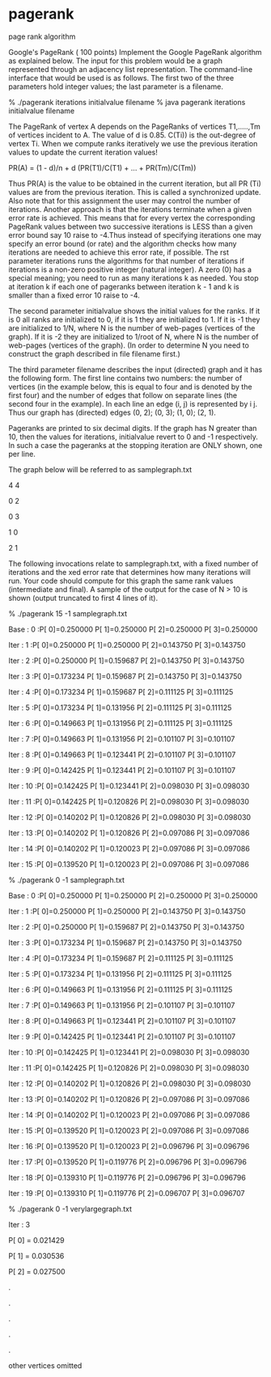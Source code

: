 # pagerank
page rank algorithm

Google's PageRank ( 100 points) Implement the Google PageRank algorithm as explained below. The input for this problem would be a graph represented through an adjacency list representation. The command-line interface that would be used is as follows. The first two of the three parameters hold integer values; the last parameter is a filename.

% ./pagerank iterations initialvalue filename % java pagerank iterations initialvalue filename

The PageRank of vertex A depends on the PageRanks of vertices T1,.....,Tm of vertices incident to A. The value of d is 0.85. C(Ti)) is the out-degree of vertex Ti. When we compute ranks iteratively we use the previous iteration values to update the current iteration values!

PR(A) = (1 - d)/n + d (PR(T1)/C(T1) + ... + PR(Tm)/C(Tm))

Thus PR(A) is the value to be obtained in the current iteration, but all PR (Ti) values are from the previous iteration. This is called a synchronized update. Also note that for this assignment the user may control the number of iterations. Another approach is that the iterations terminate when a given error rate is achieved. This means that for every vertex the corresponding PageRank values between two successive iterations is LESS than a given error bound say 10 raise to -4.Thus instead of specifying iterations one may specify an error bound (or rate) and the algorithm checks how many iterations are needed to achieve this error rate, if possible. The rst parameter iterations runs the algorithms for that number of iterations if iterations is a non-zero positive integer (natural integer). A zero (0) has a special meaning; you need to run as many iterations k as needed. You stop at iteration k if each one of pageranks between iteration k - 1 and k is smaller than a fixed error 10 raise to -4.

The second parameter initialvalue shows the initial values for the ranks. If it is 0 all ranks are initialized to 0, if it is 1 they are initialized to 1. If it is -1 they are initialized to 1/N, where N is the number of web-pages (vertices of the graph). If it is -2 they are initialized to 1/root of N, where N is the number of web-pages (vertices of the graph). (In order to determine N you need to construct the graph described in file filename first.)

The third parameter filename describes the input (directed) graph and it has the following form. The first line contains two numbers: the number of vertices (in the example below, this is equal to four and is denoted by the first four) and the number of edges that follow on separate lines (the second four in the example). In each line an edge (i, j) is represented by i j. Thus our graph has (directed) edges (0, 2); (0, 3); (1, 0); (2, 1).

Pageranks are printed to six decimal digits. If the graph has N greater than 10, then the values for iterations, initialvalue revert to 0 and -1 respectively. In such a case the pageranks at the stopping iteration are ONLY shown, one per line.

The graph below will be referred to as samplegraph.txt

4 4

0 2

0 3

1 0

2 1

The following invocations relate to samplegraph.txt, with a fixed number of iterations and the xed error rate that determines how many iterations will run. Your code should compute for this graph the same rank values (intermediate and final). A sample of the output for the case of N > 10 is shown (output truncated to first 4 lines of it).

% ./pagerank 15 -1 samplegraph.txt

Base : 0 :P[ 0]=0.250000 P[ 1]=0.250000 P[ 2]=0.250000 P[ 3]=0.250000

Iter : 1 :P[ 0]=0.250000 P[ 1]=0.250000 P[ 2]=0.143750 P[ 3]=0.143750

Iter : 2 :P[ 0]=0.250000 P[ 1]=0.159687 P[ 2]=0.143750 P[ 3]=0.143750

Iter : 3 :P[ 0]=0.173234 P[ 1]=0.159687 P[ 2]=0.143750 P[ 3]=0.143750

Iter : 4 :P[ 0]=0.173234 P[ 1]=0.159687 P[ 2]=0.111125 P[ 3]=0.111125

Iter : 5 :P[ 0]=0.173234 P[ 1]=0.131956 P[ 2]=0.111125 P[ 3]=0.111125

Iter : 6 :P[ 0]=0.149663 P[ 1]=0.131956 P[ 2]=0.111125 P[ 3]=0.111125

Iter : 7 :P[ 0]=0.149663 P[ 1]=0.131956 P[ 2]=0.101107 P[ 3]=0.101107

Iter : 8 :P[ 0]=0.149663 P[ 1]=0.123441 P[ 2]=0.101107 P[ 3]=0.101107

Iter : 9 :P[ 0]=0.142425 P[ 1]=0.123441 P[ 2]=0.101107 P[ 3]=0.101107

Iter : 10 :P[ 0]=0.142425 P[ 1]=0.123441 P[ 2]=0.098030 P[ 3]=0.098030

Iter : 11 :P[ 0]=0.142425 P[ 1]=0.120826 P[ 2]=0.098030 P[ 3]=0.098030

Iter : 12 :P[ 0]=0.140202 P[ 1]=0.120826 P[ 2]=0.098030 P[ 3]=0.098030

Iter : 13 :P[ 0]=0.140202 P[ 1]=0.120826 P[ 2]=0.097086 P[ 3]=0.097086

Iter : 14 :P[ 0]=0.140202 P[ 1]=0.120023 P[ 2]=0.097086 P[ 3]=0.097086

Iter : 15 :P[ 0]=0.139520 P[ 1]=0.120023 P[ 2]=0.097086 P[ 3]=0.097086

% ./pagerank 0 -1 samplegraph.txt

Base : 0 :P[ 0]=0.250000 P[ 1]=0.250000 P[ 2]=0.250000 P[ 3]=0.250000

Iter : 1 :P[ 0]=0.250000 P[ 1]=0.250000 P[ 2]=0.143750 P[ 3]=0.143750

Iter : 2 :P[ 0]=0.250000 P[ 1]=0.159687 P[ 2]=0.143750 P[ 3]=0.143750

Iter : 3 :P[ 0]=0.173234 P[ 1]=0.159687 P[ 2]=0.143750 P[ 3]=0.143750

Iter : 4 :P[ 0]=0.173234 P[ 1]=0.159687 P[ 2]=0.111125 P[ 3]=0.111125

Iter : 5 :P[ 0]=0.173234 P[ 1]=0.131956 P[ 2]=0.111125 P[ 3]=0.111125

Iter : 6 :P[ 0]=0.149663 P[ 1]=0.131956 P[ 2]=0.111125 P[ 3]=0.111125

Iter : 7 :P[ 0]=0.149663 P[ 1]=0.131956 P[ 2]=0.101107 P[ 3]=0.101107

Iter : 8 :P[ 0]=0.149663 P[ 1]=0.123441 P[ 2]=0.101107 P[ 3]=0.101107

Iter : 9 :P[ 0]=0.142425 P[ 1]=0.123441 P[ 2]=0.101107 P[ 3]=0.101107

Iter : 10 :P[ 0]=0.142425 P[ 1]=0.123441 P[ 2]=0.098030 P[ 3]=0.098030

Iter : 11 :P[ 0]=0.142425 P[ 1]=0.120826 P[ 2]=0.098030 P[ 3]=0.098030

Iter : 12 :P[ 0]=0.140202 P[ 1]=0.120826 P[ 2]=0.098030 P[ 3]=0.098030

Iter : 13 :P[ 0]=0.140202 P[ 1]=0.120826 P[ 2]=0.097086 P[ 3]=0.097086

Iter : 14 :P[ 0]=0.140202 P[ 1]=0.120023 P[ 2]=0.097086 P[ 3]=0.097086

Iter : 15 :P[ 0]=0.139520 P[ 1]=0.120023 P[ 2]=0.097086 P[ 3]=0.097086

Iter : 16 :P[ 0]=0.139520 P[ 1]=0.120023 P[ 2]=0.096796 P[ 3]=0.096796

Iter : 17 :P[ 0]=0.139520 P[ 1]=0.119776 P[ 2]=0.096796 P[ 3]=0.096796

Iter : 18 :P[ 0]=0.139310 P[ 1]=0.119776 P[ 2]=0.096796 P[ 3]=0.096796

Iter : 19 :P[ 0]=0.139310 P[ 1]=0.119776 P[ 2]=0.096707 P[ 3]=0.096707

% ./pagerank 0 -1 verylargegraph.txt

Iter : 3

P[ 0] = 0.021429

P[ 1] = 0.030536

P[ 2] = 0.027500

.

.

.

.

.

other vertices omitted

